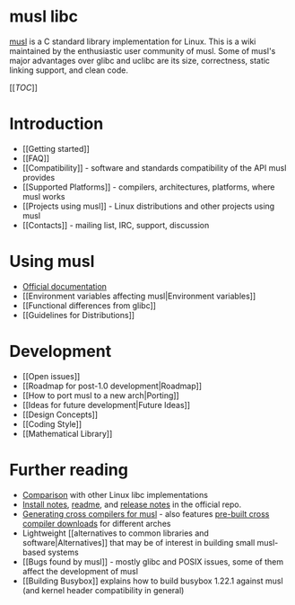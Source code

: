 # musl libc

[musl] is a C standard library implementation for Linux. This is a wiki
maintained by the enthusiastic user community of musl. Some of musl's major
advantages over glibc and uclibc are its size, correctness, static linking
support, and clean code.

[[_TOC_]]

# Introduction
- [[Getting started]]
- [[FAQ]]
- [[Compatibility]] - software and standards compatibility of the API musl
  provides
- [[Supported Platforms]] - compilers, architectures, platforms, where musl works
- [[Projects using musl]] - Linux distributions and other projects using musl
- [[Contacts]] - mailing list, IRC, support, discussion

# Using musl
- [Official documentation]
- [[Environment variables affecting musl|Environment variables]]
- [[Functional differences from glibc]]
- [[Guidelines for Distributions]]

# Development
- [[Open issues]]
- [[Roadmap for post-1.0 development|Roadmap]]
- [[How to port musl to a new arch|Porting]]
- [[Ideas for future development|Future Ideas]]
- [[Design Concepts]]
- [[Coding Style]]
- [[Mathematical Library]]

# Further reading
- [Comparison] with other Linux libc implementations
- [Install notes], [readme], and [release notes] in the official repo.
- [Generating cross compilers for musl][generating-cross] - also features
  [pre-built cross compiler downloads][pre-built-cross] for different arches
- Lightweight [[alternatives to common libraries and software|Alternatives]]
  that may be of interest in building small musl-based systems
- [[Bugs found by musl]] - mostly glibc and POSIX issues, some of them affect the
  development of musl
- [[Building Busybox]] explains how to build busybox 1.22.1 against musl (and
  kernel header compatibility in general)

[musl]: https://www.musl-libc.org/
[Official documentation]: https://www.musl-libc.org/manual.html
[Comparison]: https://www.etalabs.net/compare_libcs.html
[Install notes]: https://git.musl-libc.org/cgit/musl/tree/INSTALL
[README]: https://git.musl-libc.org/cgit/musl/tree/README
[release notes]: https://git.musl-libc.org/cgit/musl/tree/WHATSNEW
[generating-cross]: https://bitbucket.org/GregorR/musl-cross
[pre-built-cross]: http://musl.codu.org/


